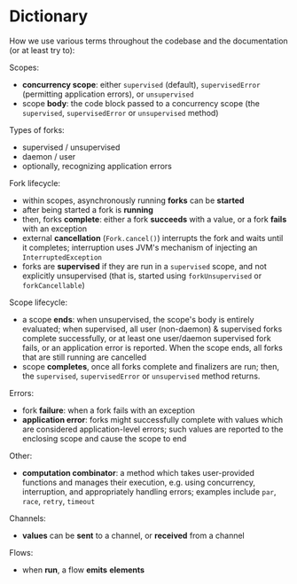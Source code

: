 # Dictionary

How we use various terms throughout the codebase and the documentation (or at least try to):

Scopes:
* **concurrency scope**: either `supervised` (default), `supervisedError` (permitting application errors), 
  or `unsupervised`
* scope **body**: the code block passed to a concurrency scope (the `supervised`, `supervisedError` or `unsupervised` 
  method)

Types of forks:
* supervised / unsupervised
* daemon / user
* optionally, recognizing application errors

Fork lifecycle:
* within scopes, asynchronously running **forks** can be **started**
* after being started a fork is **running**
* then, forks **complete**: either a fork **succeeds** with a value, or a fork **fails** with an exception
* external **cancellation** (`Fork.cancel()`) interrupts the fork and waits until it completes; interruption uses
  JVM's mechanism of injecting an `InterruptedException`
* forks are **supervised** if they are run in a `supervised` scope, and not explicitly unsupervised (that is, started 
  using `forkUnsupervised` or `forkCancellable`)

Scope lifecycle:
* a scope **ends**: when unsupervised, the scope's body is entirely evaluated; when supervised, all user (non-daemon) &
  supervised forks complete successfully, or at least one user/daemon supervised fork fails, or an application error
  is reported. When the scope ends, all forks that are still running are cancelled
* scope **completes**, once all forks complete and finalizers are run; then, the `supervised`, `supervisedError` or 
  `unsupervised` method returns.

Errors:
* fork **failure**: when a fork fails with an exception
* **application error**: forks might successfully complete with values which are considered application-level errors;
  such values are reported to the enclosing scope and cause the scope to end

Other:
* **computation combinator**: a method which takes user-provided functions and manages their execution, e.g. using 
  concurrency, interruption, and appropriately handling errors; examples include `par`, `race`, `retry`, `timeout`

Channels:
* **values** can be **sent** to a channel, or **received** from a channel

Flows:
* when **run**, a flow **emits** **elements**